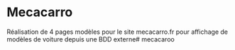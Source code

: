 # Mecacarro

Réalisation de 4 pages modèles pour le site mecacarro.fr pour affichage de modèles de voiture depuis une BDD externe# mecacaroo
